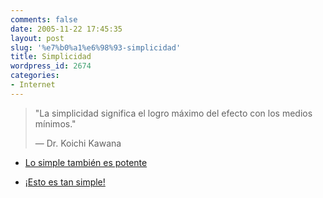 ```yaml
---
comments: false
date: 2005-11-22 17:45:35
layout: post
slug: '%e7%b0%a1%e6%98%93-simplicidad'
title: Simplicidad
wordpress_id: 2674
categories:
- Internet
---
```


> "La simplicidad significa el logro máximo del efecto con los medios mínimos."
> 
> — Dr. Koichi Kawana







  * [Lo simple también es potente](http://www.minid.net/2005/11/10/lo-simple-tambien-es-potente/)


  * [¡Esto es tan simple!](http://www.minid.net/2005/10/29/esto-es-tan-simple/)


